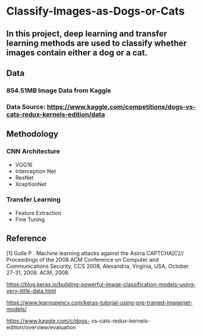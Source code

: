 # Classify-Images-as-Dogs-or-Cats

## In this project, deep learning and transfer learning methods are used to classify whether images contain either a dog or a cat.

## Data
### 854.51MB Image Data from Kaggle 
### Data Source: https://www.kaggle.com/competitions/dogs-vs-cats-redux-kernels-edition/data

## Methodology
### CNN Architecture
 - VGG16
 - Interception Net
 - ResNet
 - XceptionNet
### Transfer Learning
- Feature Extraction
- Fine Tuning

## Reference
[1] Golle P . Machine learning attacks against the Asirra CAPTCHA[C]// Proceedings of the 2008 ACM Conference on Computer and Communications Security, CCS 2008, Alexandria, Virginia, USA, October 27-31, 2008. ACM, 2008.  

https://blog.keras.io/building-powerful-image-classification-models-using-very-little-data.html  

https://www.learnopencv.com/keras-tutorial-using-pre-trained-imagenet-models/  

https://www.kaggle.com/c/dogs- vs-cats-redux-kernels-edition/overview/evaluation 
